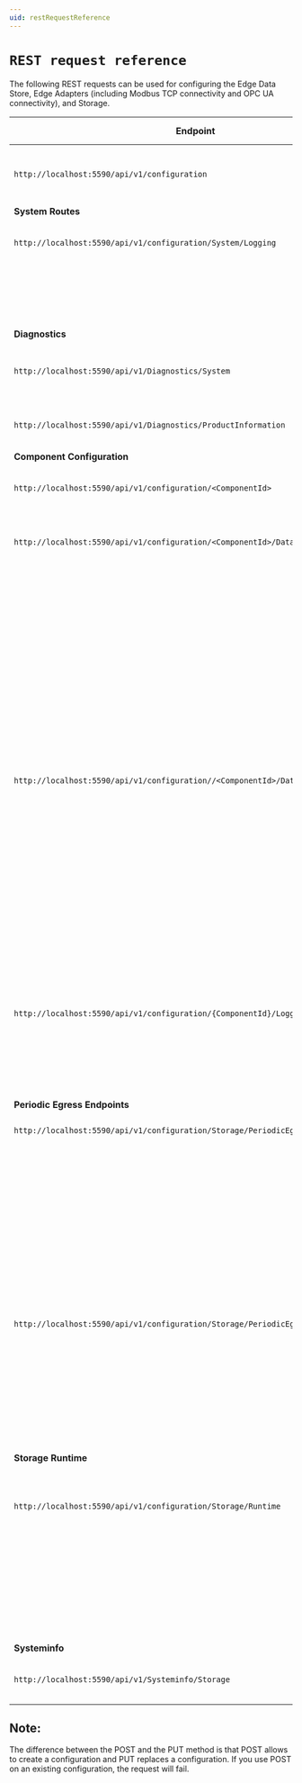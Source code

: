 ```yaml
---
uid: restRequestReference
---
```


# `REST request reference`

The following REST requests can be used for configuring the Edge Data Store, Edge Adapters (including Modbus TCP connectivity and OPC UA connectivity), and Storage.

| **Endpoint**          | **HTTP Method**    | **Description** |
|-------------------|----------------|-------------|
| `http://localhost:5590/api/v1/configuration` | GET | Get all components configurations in Edge System|
| **System Routes** |  |  |
| `http://localhost:5590/api/v1/configuration/System/Logging`  | GET | Get logging configuration for the Edge System |
| | PUT | Replace logging configuration for the Edge Data Store |
| **Diagnostics** | | |
| `http://localhost:5590/api/v1/Diagnostics/System`  | GET |Retrieve current system level diagnostics information |
| `http://localhost:5590/api/v1/Diagnostics/ProductInformation` | GET |Retrieve current product information |
| **Component Configuration** | | |
| `http://localhost:5590/api/v1/configuration/<ComponentId>`  | GET | Get all configurations for the ComponentId |
| `http://localhost:5590/api/v1/configuration/<ComponentId>/DataSource`  | GET |Get data source configuration of Adapter component |
| | POST | Create data source configuration for Adapter component |
| | PUT | Replace data source configuration for Adapter component |
| | DELETE | Delete data source configuration for Adapter component |
| `http://localhost:5590/api/v1/configuration//<ComponentId>/DataSelection`  | GET | Get data selection configuration of Adapter component |
| | POST | Create data selection configuration for Adapter component |
| | PUT | Replace data selection configuration for Adapter component |
| | DELETE | Delete data selection configuration for Adapter component |
| `http://localhost:5590/api/v1/configuration/{ComponentId}/Logging`  | GET | Get logging configuration of Adapter component |
| | PUT | Replace logging configuration for Adapter component |
| **Periodic Egress Endpoints** | | |
| `http://localhost:5590/api/v1/configuration/Storage/PeriodicEgressEndpoints` | GET | Get all periodic egress targets |
| | POST | Creates egress endpoints if not present, otherwise fails |
| | PUT | Replaces all egress endpoints |
| | DELETE | Deletes all egress endpoints |
| `http://localhost:5590/api/v1/configuration/Storage/PeriodicEgressEndpoints/{Id}` | GET | Get an individual periodic egress endpoint |
| | PUT | Replaces periodic egress endpoint |
| | DELETE | Deletes periodic egress endpoint |
| **Storage Runtime** | | |
| `http://localhost:5590/api/v1/configuration/Storage/Runtime` | GET | Get Runtime Configuration for Edge Storage - stream limits and Ingress debug |
| | PUT | Replace Runtime Configuration to Edge Storage - stream limits and egress debug |
| **Systeminfo** | | |
| `http://localhost:5590/api/v1/Systeminfo/Storage` | GET | Get Stream Count, Type Count, and View Count |

## Note:
The difference between the POST and the PUT method is that POST allows to create a
configuration and PUT replaces a configuration. If you use POST on an existing
configuration, the request will fail.
